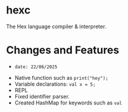 # hexc
The Hex language compiler & interpreter.

# Changes and Features
- `date: 22/06/2025`
* Native function such as `print("hey");`
* Variable declarations: `val x = 5;`
* REPL
* Fixed identifier parser.
* Created HashMap for keywords such as `val`